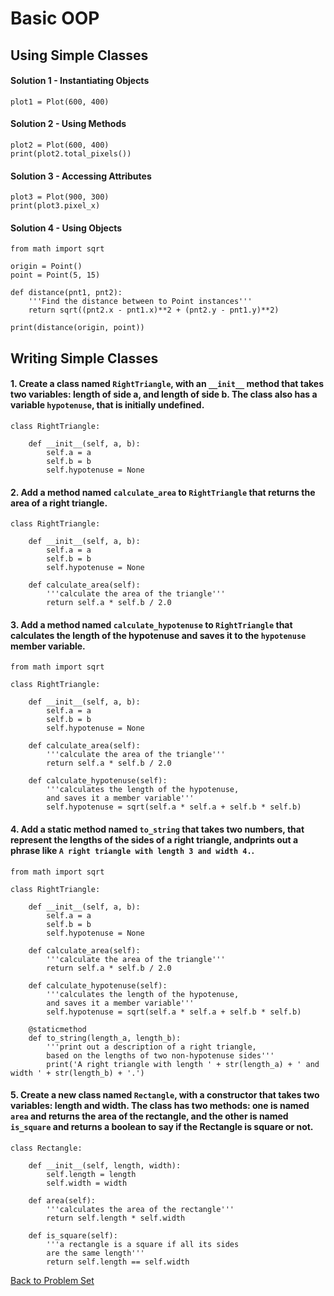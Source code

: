 # Basic OOP

## Using Simple Classes

#### Solution 1 - Instantiating Objects

    plot1 = Plot(600, 400)

#### Solution 2 - Using Methods

    plot2 = Plot(600, 400)
    print(plot2.total_pixels())

#### Solution 3 - Accessing Attributes

    plot3 = Plot(900, 300)
    print(plot3.pixel_x)

#### Solution 4 - Using Objects

    from math import sqrt
    
    origin = Point()
    point = Point(5, 15)
    
    def distance(pnt1, pnt2):
        '''Find the distance between to Point instances'''
        return sqrt((pnt2.x - pnt1.x)**2 + (pnt2.y - pnt1.y)**2)
    
    print(distance(origin, point))

## Writing Simple Classes

#### 1. Create a class named `RightTriangle`, with an `__init__` method that takes two variables: length of side a, and length of side b. The class also has a variable `hypotenuse`, that is initially undefined.

    class RightTriangle:
    
        def __init__(self, a, b):
            self.a = a
            self.b = b
            self.hypotenuse = None

#### 2. Add a method named `calculate_area` to `RightTriangle` that returns the area of a right triangle.

    class RightTriangle:
    
        def __init__(self, a, b):
            self.a = a
            self.b = b
            self.hypotenuse = None

        def calculate_area(self):
            '''calculate the area of the triangle'''
            return self.a * self.b / 2.0
    

#### 3. Add a method named `calculate_hypotenuse` to `RightTriangle` that calculates the length of the hypotenuse and saves it to the `hypotenuse` member variable.

    from math import sqrt

    class RightTriangle:
    
        def __init__(self, a, b):
            self.a = a
            self.b = b
            self.hypotenuse = None

        def calculate_area(self):
            '''calculate the area of the triangle'''
            return self.a * self.b / 2.0

        def calculate_hypotenuse(self):
            '''calculates the length of the hypotenuse,
            and saves it a member variable'''
            self.hypotenuse = sqrt(self.a * self.a + self.b * self.b)
            

#### 4. Add a static method named `to_string` that takes two numbers, that represent the lengths of the sides of a right triangle, andprints out a phrase like `A right triangle with length 3 and width 4.`.

    from math import sqrt

    class RightTriangle:
    
        def __init__(self, a, b):
            self.a = a
            self.b = b
            self.hypotenuse = None

        def calculate_area(self):
            '''calculate the area of the triangle'''
            return self.a * self.b / 2.0

        def calculate_hypotenuse(self):
            '''calculates the length of the hypotenuse,
            and saves it a member variable'''
            self.hypotenuse = sqrt(self.a * self.a + self.b * self.b)

        @staticmethod
        def to_string(length_a, length_b):
            '''print out a description of a right triangle,
            based on the lengths of two non-hypotenuse sides'''
            print('A right triangle with length ' + str(length_a) + ' and width ' + str(length_b) + '.')

#### 5. Create a new class named `Rectangle`, with a constructor that takes two variables: length and width. The class has two methods: one is named `area` and returns the area of the rectangle, and the other is named `is_square` and returns a boolean to say if the Rectangle is square or not.

    class Rectangle:
    
        def __init__(self, length, width):
            self.length = length
            self.width = width
        
        def area(self):
            '''calculates the area of the rectangle'''
            return self.length * self.width
        
        def is_square(self):
            '''a rectangle is a square if all its sides
            are the same length'''
            return self.length == self.width
    

[Back to Problem Set](problem_set_1_try_it_out.md)
